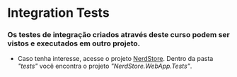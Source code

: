 # Integration Tests

### Os testes de integração criados através deste curso podem ser vistos e executados em outro projeto.
 - Caso tenha interesse, acesse o projeto <a href="https://github.com/lucian-af/NerdStore">NerdStore</a>. Dentro da pasta _"tests"_ você encontra o projeto _"NerdStore.WebApp.Tests"_.
